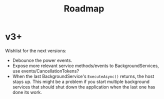 ﻿---
title: Roadmap
order: 3
---
# v3+
Wishlist for the next versions:

* Debounce the power events.
* Expose more relevant service methods/events to BackgroundServices, use events/CancellationTokens?
* When the last BackgroundService's `ExecuteAsync()` returns, the host stays up. This might be a problem if you start multiple background services that should shut down the application when the last one has done its work.
